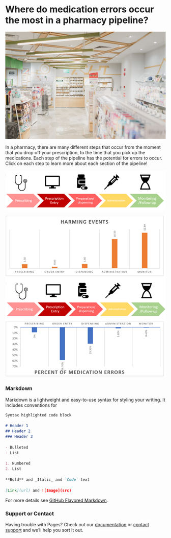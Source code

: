 # Where do medication errors occur the most in a pharmacy pipeline?


<img src="https://github.com/kylerkanegawa/kylerkanegawa.github.io/blob/master/nathaniel-yeo-747NDboAWNY-unsplash.jpg" width="600px">

In a pharmacy, there are many different steps that occur from the moment that you drop off your prescription, to the time that you pick up the medications. Each step of the pipeline has the potential for errors to occur. Click on each step to learn more about each section of the pipeline!

![image](https://github.com/kylerkanegawa/kylerkanegawa.github.io/blob/master/Pharmacypipleine.png?raw=true)

![image](https://github.com/kylerkanegawa/kylerkanegawa.github.io/blob/master/Pipelinewithgraphs.png)
### Markdown

Markdown is a lightweight and easy-to-use syntax for styling your writing. It includes conventions for

```markdown
Syntax highlighted code block

# Header 1
## Header 2
### Header 3

- Bulleted
- List

1. Numbered
2. List

**Bold** and _Italic_ and `Code` text

[Link](url) and ![Image](src)
```

For more details see [GitHub Flavored Markdown](https://guides.github.com/features/mastering-markdown/).

### Support or Contact

Having trouble with Pages? Check out our [documentation](https://help.github.com/categories/github-pages-basics/) or [contact support](https://github.com/contact) and we’ll help you sort it out.
